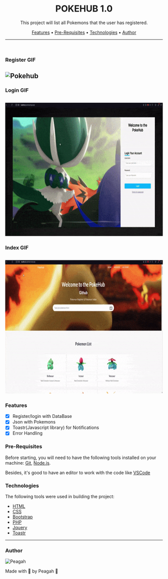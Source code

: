 <h1 align="center">POKEHUB 1.0</h1>

<p align="center">This project will list all Pokemons that the user has registered.</p>

<p align="center">
 <a href="#features">Features</a> •
 <a href="#pre-requisites">Pre-Requisites</a> •
 <a href="#technologies">Technologies</a> •
 <a href="#author">Author</a>
</p>

---

<br>

### Register GIF

<h2>
  <img alt="Pokehub" title="Register" src="Github/gitRegister.gif" height="425" />
</h2>

### Login GIF

<h2>
  <img alt="Pokehub" title="Register" src="Github/gitLogin.gif" height="425" />
</h2>

### Index GIF

<h2>
  <img alt="Pokehub" title="Register" src="Github/gitIndex.gif" height="425" />
</h2>

### Features

- [x] Register/login with DataBase
- [x] Json with Pokemons
- [x] Toastr(Javascript library) for Notifications
- [x] Error Handling

### Pre-Requisites

Before starting, you will need to have the following tools installed on your machine:
[Git](https://git-scm.com), [Node.js](https://nodejs.org/en/).

Besides, it's good to have an editor to work with the code like [VSCode](https://code.visualstudio.com/)

### Technologies

The following tools were used in building the project:

- [HTML](https://developer.mozilla.org/pt-BR/docs/Web/HTML)
- [CSS](https://developer.mozilla.org/pt-BR/docs/Web/CSS)
- [Bootstrap](https://getbootstrap.com)
- [PHP](https://developer.mozilla.org/pt-BR/docs/Glossary/PHP)
- [Jquery](https://jquery.com)
- [Toastr](https://github.com/CodeSeven/toastr)
---

### Author

<img alt="Peagah" title="Peagah" src="https://avatars.githubusercontent.com/u/105545343?s=400&u=7bdea01d63265349adcf159e74bf7e77160db9f8&v=4" height="100" width="100" />

Made with 💜 by Peagah 👋
